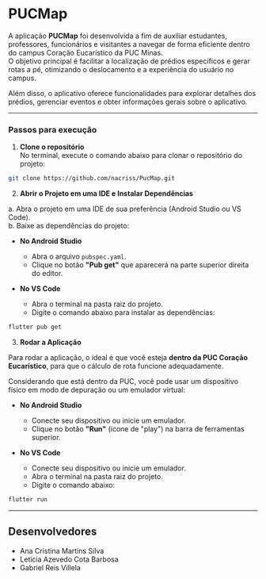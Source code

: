 
# PUCMap

A aplicação **PUCMap** foi desenvolvida a fim de auxiliar estudantes, professores, funcionários e visitantes a navegar de forma eficiente dentro do campus Coração Eucarístico da PUC Minas.  
O objetivo principal é facilitar a localização de prédios específicos e gerar rotas a pé, otimizando o deslocamento e a experiência do usuário no campus.

Além disso, o aplicativo oferece funcionalidades para explorar detalhes dos prédios, gerenciar eventos e obter informações gerais sobre o aplicativo.

---

### Passos para execução

1. **Clone o repositório**  
No terminal, execute o comando abaixo para clonar o repositório do projeto:

```bash
git clone https://github.com/nacriss/PucMap.git
```

2. **Abrir o Projeto em uma IDE e Instalar Dependências**

a. Abra o projeto em uma IDE de sua preferência (Android Studio ou VS Code).  
b. Baixe as dependências do projeto:

- **No Android Studio**  
  - Abra o arquivo `pubspec.yaml`.  
  - Clique no botão **"Pub get"** que aparecerá na parte superior direita do editor.

- **No VS Code**  
  - Abra o terminal na pasta raiz do projeto.  
  - Digite o comando abaixo para instalar as dependências:

```bash
flutter pub get
```

3. **Rodar a Aplicação**

Para rodar a aplicação, o ideal é que você esteja **dentro da PUC Coração Eucarístico**, para que o cálculo de rota funcione adequadamente.

Considerando que está dentro da PUC, você pode usar um dispositivo físico em modo de depuração ou um emulador virtual:

- **No Android Studio**  
  - Conecte seu dispositivo ou inicie um emulador.  
  - Clique no botão **"Run"** (ícone de "play") na barra de ferramentas superior.

- **No VS Code**  
  - Conecte seu dispositivo ou inicie um emulador.  
  - Abra o terminal na pasta raiz do projeto.  
  - Digite o comando abaixo:

```bash
flutter run
```

---

## Desenvolvedores

- Ana Cristina Martins Silva  
- Letícia Azevedo Cota Barbosa  
- Gabriel Reis Villela
